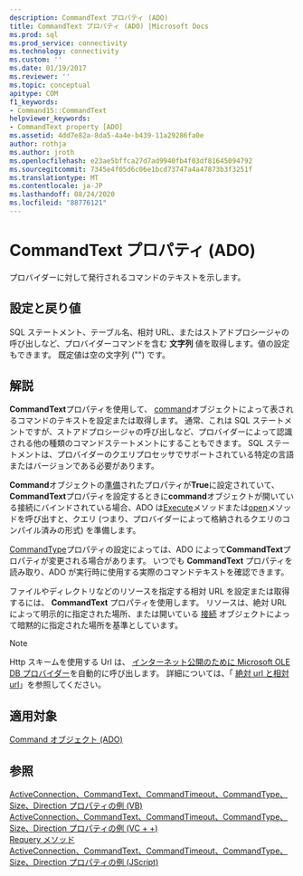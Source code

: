 ```yaml
---
description: CommandText プロパティ (ADO)
title: CommandText プロパティ (ADO) |Microsoft Docs
ms.prod: sql
ms.prod_service: connectivity
ms.technology: connectivity
ms.custom: ''
ms.date: 01/19/2017
ms.reviewer: ''
ms.topic: conceptual
apitype: COM
f1_keywords:
- Command15::CommandText
helpviewer_keywords:
- CommandText property [ADO]
ms.assetid: 4dd7e82a-8da5-4a4e-b439-11a29286fa0e
author: rothja
ms.author: jroth
ms.openlocfilehash: e23ae5bffca27d7ad9940fb4f03df81645094792
ms.sourcegitcommit: 7345e4f05d6c06e1bcd73747a4a47873b3f3251f
ms.translationtype: MT
ms.contentlocale: ja-JP
ms.lasthandoff: 08/24/2020
ms.locfileid: "88776121"
---
```

# <a name="commandtext-property-ado"></a>CommandText プロパティ (ADO)
プロバイダーに対して発行されるコマンドのテキストを示します。  
  
## <a name="settings-and-return-values"></a>設定と戻り値  
 SQL ステートメント、テーブル名、相対 URL、またはストアドプロシージャの呼び出しなど、プロバイダーコマンドを含む **文字列** 値を取得します。値の設定もできます。 既定値は空の文字列 ("") です。  
  
## <a name="remarks"></a>解説  
 **CommandText**プロパティを使用して、 [command](./command-object-ado.md)オブジェクトによって表されるコマンドのテキストを設定または取得します。 通常、これは SQL ステートメントですが、ストアドプロシージャの呼び出しなど、プロバイダーによって認識される他の種類のコマンドステートメントにすることもできます。 SQL ステートメントは、プロバイダーのクエリプロセッサでサポートされている特定の言語またはバージョンである必要があります。  
  
 **Command**オブジェクトの[準備](./prepared-property-ado.md)されたプロパティが**True**に設定されていて、 **CommandText**プロパティを設定するときに**command**オブジェクトが開いている接続にバインドされている場合、ADO は[Execute](./execute-method-ado-command.md)メソッドまたは[open](./open-method-ado-connection.md)メソッドを呼び出すと、クエリ (つまり、プロバイダーによって格納されるクエリのコンパイル済みの形式) を準備します。  
  
 [CommandType](./commandtype-property-ado.md)プロパティの設定によっては、ADO によって**CommandText**プロパティが変更される場合があります。 いつでも **CommandText** プロパティを読み取り、ADO が実行時に使用する実際のコマンドテキストを確認できます。  
  
 ファイルやディレクトリなどのリソースを指定する相対 URL を設定または取得するには、 **CommandText** プロパティを使用します。 リソースは、絶対 URL によって明示的に指定された場所、または開いている [接続](./connection-object-ado.md) オブジェクトによって暗黙的に指定された場所を基準としています。  
  
> [!NOTE]
>  Http スキームを使用する Url は、 [インターネット公開のために Microsoft OLE DB プロバイダー](../../guide/appendixes/microsoft-ole-db-provider-for-internet-publishing.md)を自動的に呼び出します。 詳細については、「 [絶対 url と相対 url](../../guide/data/absolute-and-relative-urls.md)」を参照してください。  
  
## <a name="applies-to"></a>適用対象  
 [Command オブジェクト (ADO)](./command-object-ado.md)  
  
## <a name="see-also"></a>参照  
 [ActiveConnection、CommandText、CommandTimeout、CommandType、Size、Direction プロパティの例 (VB)](./activeconnection-commandtext-commandtimeout-commandtype-size-example-vb.md)   
 [ActiveConnection、CommandText、CommandTimeout、CommandType、Size、Direction プロパティの例 (VC + +)](./activeconnection-commandtext-commandtimeout-commandtype-size-example-vc.md)   
 [Requery メソッド](./requery-method.md)   
 [ActiveConnection、CommandText、CommandTimeout、CommandType、Size、Direction プロパティの例 (JScript)](./activeconnection-commandtext-timeout-type-size-example-jscript.md)